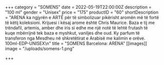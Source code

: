 +++
category = "SOMENS"
date = 2022-05-19T22:00:00Z
description = "100 ml"
gender = "Unisex"
price = "175"
productID = "60"
shortDescription = "ARENA ka ngjyrën e ARTË për të simbolizuar pikërisht aromën më të fortë të këtij koleksioni. Krijuesi i kësaj arome është Chris Maurice. Baza e tij me trëndafil, artemis, amber dhe iris si edhe me një notë të lehtë frutash të kuqe mbërrijnë tek baza e myshkut, vaniljes dhe oud. Ky parfum të transferon nga Mesdheu në shkretëtirat e Arabisë me kalimin e orëve. 100ml-EDP-UNISEX\n"
title = "SOMENS Barcelona: ARENA"
[[images]]
image = "/uploads/somens-1.png"

+++
